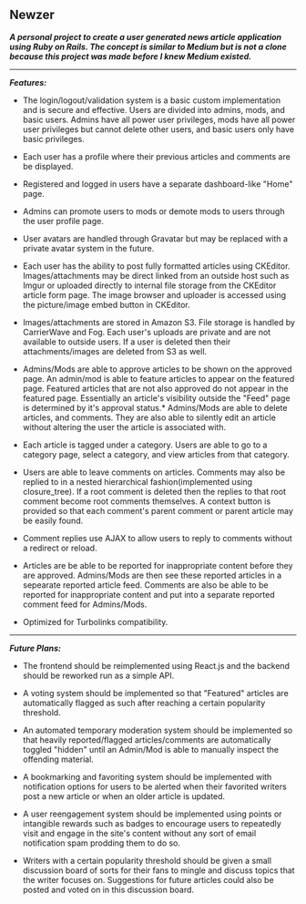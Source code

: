 **Newzer**
-----

***A personal project to create a user generated news article application using Ruby on Rails. The concept is similar to Medium but is not a clone because this project was made before I knew Medium existed.***

------

***Features:***

* The login/logout/validation system is a basic custom implementation and is secure and effective. Users are divided into admins, mods, and basic users. Admins have all power user privileges, mods have all power user privileges but cannot delete other users, and basic users only have basic privileges.

* Each user has a profile where their previous articles and comments are be displayed.

* Registered and logged in users have a separate dashboard-like "Home" page.

* Admins can promote users to mods or demote mods to users through the user profile page.

* User avatars are handled through Gravatar but may be replaced with a private avatar system in the future.

* Each user has the ability to post fully formatted articles using CKEditor. Images/attachments may be direct linked from an outside host such as Imgur or uploaded directly to internal file storage from the CKEditor article form page. The image browser and uploader is accessed using the picture/image embed button in CKEditor.

* Images/attachments are stored in Amazon S3. File storage is handled by CarrierWave and Fog. Each user's uploads are private and are not available to outside users. If a user is deleted then their attachments/images are deleted from S3 as well.

* Admins/Mods are able to approve articles to be shown on the approved page. An admin/mod is able to feature articles to appear on the featured page. Featured articles that are not also approved do not appear in the featured page. Essentially an article's visibility outside the "Feed" page is determined by it's approval status.* Admins/Mods are able to delete articles, and comments. They are also able to silently edit an article without altering the user the article is associated with.

* Each article is tagged under a category. Users are able to go to a category page, select a category, and view articles from that category.

* Users are able to leave comments on articles. Comments may also be replied to in a nested hierarchical fashion(implemented using closure_tree). If a root comment is deleted then the replies to that root comment become root comments themselves. A context button is provided so that each comment's parent comment or parent article may be easily found.

* Comment replies use AJAX to allow users to reply to comments without a redirect or reload.

* Articles are be able to be reported for inappropriate content before they are approved. Admins/Mods are then see these reported articles in a sepearate reported article feed. Comments are also be able to be reported for inappropriate content and put into a separate reported comment feed for Admins/Mods.

* Optimized for Turbolinks compatibility.

-----

***Future Plans:***

* The frontend should be reimplemented using React.js and the backend should be reworked run as a simple API.

* A voting system should be implemented so that "Featured" articles are automatically flagged as such after reaching a certain popularity threshold.

* An automated temporary moderation system should be implemented so that heavily reported/flagged articles/comments are automatically toggled "hidden" until an Admin/Mod is able to manually inspect the offending material.

* A bookmarking and favoriting system should be implemented with notification options for users to be alerted when their favorited writers post a new article or when an older article is updated.

* A user reengagement system should be implemented using points or intangible rewards such as badges to encourage users to repeatedly visit and engage in the site's content without any sort of email notification spam prodding them to do so.

* Writers with a certain popularity threshold should be given a small discussion board of sorts for their fans to mingle and discuss topics that the writer focuses on. Suggestions for future articles could also be posted and voted on in this discussion board.
